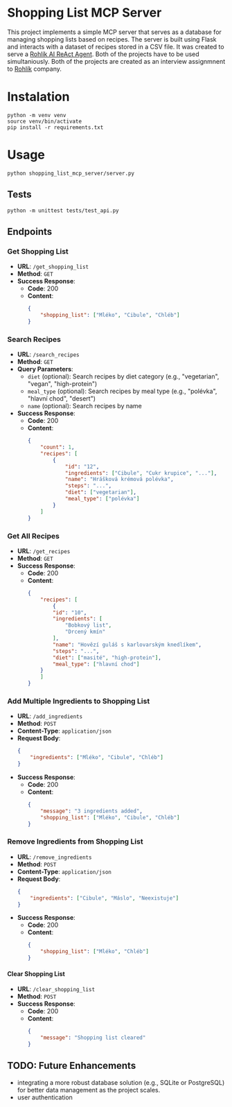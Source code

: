 # Shopping List MCP Server

This project implements a simple MCP server that serves as a database for managing shopping lists based on recipes. The server is built using Flask and interacts with a dataset of recipes stored in a CSV file.
It was created to serve a [Rohlík AI ReAct Agent](https://github.com/jozso39/rohlik-agent-js). Both of the projects have to be used simultaniously.
Both of the projects are created as an interview assignmnent to [Rohlík](https://www.rohlik.cz/) company.

# Instalation
```
python -m venv venv
source venv/bin/activate
pip install -r requirements.txt
```

# Usage
```
python shopping_list_mcp_server/server.py
```

## Tests
```
python -m unittest tests/test_api.py
```

## Endpoints

### Get Shopping List
- **URL**: `/get_shopping_list`
- **Method**: `GET`
- **Success Response**:
  - **Code**: 200
  - **Content**:
    ```json
    {
        "shopping_list": ["Mléko", "Cibule", "Chléb"]
    }
    ```

### Search Recipes
- **URL**: `/search_recipes`
- **Method**: `GET`
- **Query Parameters**:
  - `diet` (optional): Search recipes by diet category (e.g., "vegetarian", "vegan", "high-protein")
  - `meal_type` (optional): Search recipes by meal type (e.g., "polévka", "hlavní chod", "desert")
  - `name` (optional): Search recipes by name
- **Success Response**:
  - **Code**: 200
  - **Content**:
    ```json
    {
        "count": 1,
        "recipes": [
            {
                "id": "12",
                "ingredients": ["Cibule", "Cukr krupice", "..."],
                "name": "Hrášková krémová polévka",
                "steps": "...",
                "diet": ["vegetarian"],
                "meal_type": ["polévka"]
            }
        ]
    }
    ```

### Get All Recipes
- **URL**: `/get_recipes`
- **Method**: `GET`
- **Success Response**:
  - **Code**: 200
  - **Content**:
    ```json
    {
        "recipes": [
            {
            "id": "10",
            "ingredients": [
                "Bobkový list",
                "Drcený kmín"
            ],
            "name": "Hovězí guláš s karlovarským knedlíkem",
            "steps": "...",
            "diet": ["masité", "high-protein"],
            "meal_type": ["hlavní chod"]
        }
        ]
    }
    ```

### Add Multiple Ingredients to Shopping List
- **URL**: `/add_ingredients`
- **Method**: `POST`
- **Content-Type**: `application/json`
- **Request Body**:
  ```json
  {
      "ingredients": ["Mléko", "Cibule", "Chléb"]
  }
  ```
- **Success Response**:
  - **Code**: 200
  - **Content**:
    ```json
    {
        "message": "3 ingredients added",
        "shopping_list": ["Mléko", "Cibule", "Chléb"]
    }
    ```

### Remove Ingredients from Shopping List
- **URL**: `/remove_ingredients`
- **Method**: `POST`
- **Content-Type**: `application/json`
- **Request Body**:
  ```json
  {
      "ingredients": ["Cibule", "Máslo", "Neexistuje"]
  }
  ```
- **Success Response**:
  - **Code**: 200
  - **Content**:
    ```json
    {
        "shopping_list": ["Mléko", "Chléb"]
    }
    ```

#### Clear Shopping List
- **URL**: `/clear_shopping_list`
- **Method**: `POST`
- **Success Response**:
  - **Code**: 200
  - **Content**:
    ```json
    {
        "message": "Shopping list cleared"
    }
    ```

## TODO: Future Enhancements

- integrating a more robust database solution (e.g., SQLite or PostgreSQL) for better data management as the project scales.
- user authentication
